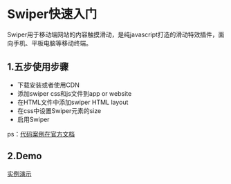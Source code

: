 # Swiper快速入门

Swiper用于移动端网站的内容触摸滑动，是纯javascript打造的滑动特效插件，面向手机、平板电脑等移动终端。

## 1.五步使用步骤
 * 下载安装或者使用CDN
 * 添加swiper css和js文件到app or website
 * 在HTML文件中添加swiper HTML layout
 * 在css中设置Swiper元素的size
 * 启用Swiper

ps：[代码案例在官方文档](http://idangero.us/swiper/get-started/)

## 2.Demo
[实例演示](http://idangero.us/swiper/demos/)
